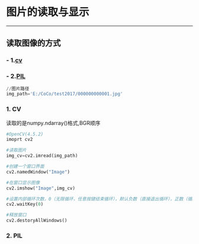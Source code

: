 # 图片的读取与显示
---

## 读取图像的方式

### - 1.[cv](#cv)
### - 2.[PIL](#PIL)


```python
//图片路径
img_path='E:/CoCo/test2017/000000000001.jpg'
```

### 1.  <a name="cv">CV</a>

读取的是numpy.ndarray()格式,BGR顺序

```python
#OpenCV(4.5.2)
imoprt cv2

#读取图片
img_cv=cv2.imread(img_path)

#创建一个窗口界面
cv2.namedWindow("Image")

#在窗口显示图像
cv2.imshow("Image",img_cv)

#设置内部循环次数，0（无限循环，任意按键结束循环），默认负数（直接退出循环），正数（循环次数，循环结束前，任意按键结束循环）
cv2.waitKey(0)

#释放窗口
cv2.destoryAllWindows()
```

### 2. <a name="PIL">PIL</a>



